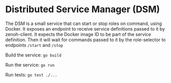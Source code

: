 # Distributed Service Manager (DSM)

The DSM is a small service that can start or stop roles on command, using Docker. 
It exposes an endpoint to receive service definitions passed to it by zenoh-client. It expects the Docker image ID to be part of the service definition.
Then it will wait for commands passed to it by the role-selector to endpoints `/start` and `/stop`

Build the service:
`go build`

Run the service:
`go run`

Run tests:
`go test ./...`